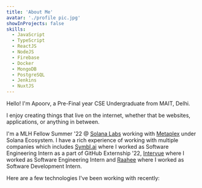 ```yaml
---
title: 'About Me'
avatar: './profile pic.jpg'
showInProjects: false
skills:
  - JavaScript
  - TypeScript
  - ReactJS
  - NodeJS
  - Firebase
  - Docker
  - MongoDB
  - PostgreSQL
  - Jenkins
  - NuxtJS
---
```


Hello! I'm Apoorv, a Pre-Final year CSE Undergraduate from MAIT, Delhi.

I enjoy creating things that live on the internet, whether that be websites, applications, or anything in between.

I'm a MLH Fellow Summer '22 @ [Solana Labs](https://solana.com/) working with [Metaplex](https://www.metaplex.com/) under Solana Ecosystem. I have a rich experience of working with multiple companies which includes [Symbl.ai](https://symbl.ai/) where I worked as Software Engineering Intern as a part of GitHub Externship '22, [Intervue](https://intervue.io) where I worked as Software Engineering Intern and [Raahee](https://raahee.in/) where I worked as Software Development Intern.

Here are a few technologies I've been working with recently:
